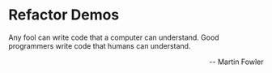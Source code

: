 # Refactor Demos
Any fool can write code that a computer can understand. 
Good programmers write code that humans can understand.

<p align=right>-- Martin Fowler</p>